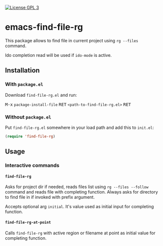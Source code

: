 [![License GPL 3](https://img.shields.io/badge/license-GPL_3-green.svg)](http://www.gnu.org/copyleft/gpl.html)

# emacs-find-file-rg

This package allows to find file in current project using `rg --files` command.

Ido completion read will be used if `ido-mode` is active.

## Installation

### With `package.el`

Download `find-file-rg.el` and run:

<kbd>M-x</kbd> `package-install-file` <kbd>RET</kbd> `<path-to-find-file-rg.el>` <kbd>RET</kbd>

### Without `package.el`

Put `find-file-rg.el` somewhere in your load path and add this to `init.el`:

``` el
(require 'find-file-rg)
```

## Usage

### Interactive commands

#### `find-file-rg`

Asks for project dir if needed, reads files list using `rg --files --follow` command and reads file with completing function. Always asks for directory to find file in if invoked with prefix argument.

Accepts optional arg `initial`. It's value used as initial input for completing function.

#### `find-file-rg-at-point`

Calls `find-file-rg` with active region or filename at point as initial value for completing function.

